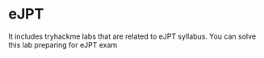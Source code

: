 # eJPT
It includes tryhackme labs that are related to eJPT syllabus. You can solve this lab preparing for eJPT exam
